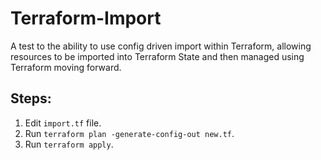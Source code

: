 # Terraform-Import

A test to the ability to use config driven import within Terraform, allowing resources to be imported into Terraform State and then managed using Terraform moving forward.

## Steps:
 1. Edit `import.tf` file.
 2. Run `terraform plan -generate-config-out new.tf`.
 3. Run `terraform apply`.